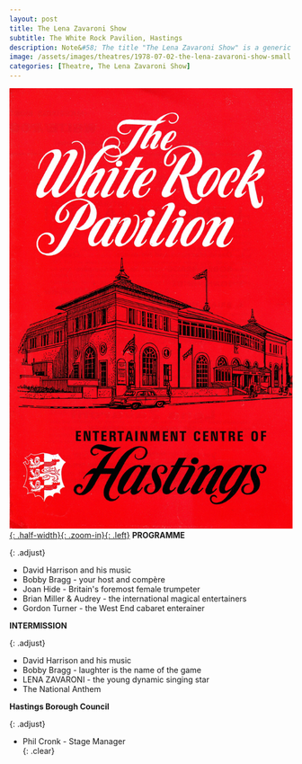 ```yaml
---
layout: post
title: The Lena Zavaroni Show
subtitle: The White Rock Pavilion, Hastings
description: Note&#58; The title "The Lena Zavaroni Show" is a generic name for shows staring Lena Zavaroni that had no original show title for the theatre at which Lena was appearing.
image: /assets/images/theatres/1978-07-02-the-lena-zavaroni-show-small.jpg
categories: [Theatre, The Lena Zavaroni Show]
---
```


[![](/assets/images/theatres/1978-07-02-the-lena-zavaroni-show-01.jpg){: .half-width}{: .zoom-in}{: .left}](/assets/images/theatres/1978-07-02-the-lena-zavaroni-show-01.jpg)
**PROGRAMME**

{: .adjust}
* David Harrison and his music
* Bobby Bragg - your host and compère
* Joan Hide - Britain's foremost female trumpeter
* Brian Miller &amp; Audrey - the international magical entertainers
* Gordon Turner - the West End cabaret enterainer

**INTERMISSION**

{: .adjust}
* David Harrison and his music
* Bobby Bragg - laughter is the name of the game
* LENA ZAVARONI - the young dynamic singing star
* The National Anthem

**Hastings Borough Council**

{: .adjust}
* Phil Cronk - Stage Manager
<br />{: .clear}


<style>
.adjust {margin-left:402px;}
</style>
